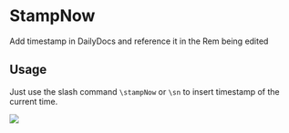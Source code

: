 # StampNow

Add timestamp in DailyDocs and reference it in the Rem being edited

## Usage

Just use the slash command `\stampNow` or `\sn` to insert timestamp of the current time.

![](https://github.com/00x0101101/RN_StampNow/tree/main/public/Tutorial/How2Stamp.gif)


<!-- TODO: Describe usage -->

<!-- ignore-after -->
